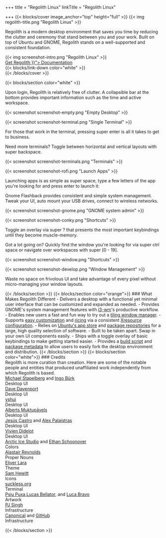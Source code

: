 +++
title = "Regolith Linux"
linkTitle = "Regolith Linux"

+++
{{< blocks/cover image_anchor="top" height="full" >}}
{{< img regolith-title.png "Regolith Linux" >}}

<p class="lead m-5">Regolith is a modern desktop environment that saves you time by reducing the clutter and ceremony that stand between you and your work. Built on top of Ubuntu and GNOME, Regolith stands on a well-supported and consistent foundation.</p>

<div class="row">
  <div class="col-sm-8">{{< img screenshot-intro.png "Regolith Linux" >}}</div>
  <div class="col-sm-4">
    <div class="mx-auto">
    <a class="btn btn-lg btn-secondary mr-3 mb-4" href="https://github.com/google/docsy-example">
      Get Regolith <i class="fas fa-cloud-download-alt ml-2 "></i>
    </a>
    <a class="btn btn-lg btn-primary mr-3 mb-4" href="{{< relref "/docs" >}}">
      Documentation <i class="fas fa-book-reader ml-2"></i>
    </a>
</div>
</div>
    <div class="mx-auto mt-5">
      {{< blocks/link-down color="white" >}}
  </div>
{{< /blocks/cover >}}

{{< blocks/section color="white" >}}
<div class="container">
  <div class="row pb-5">
    <div class="col my-auto border rounded p-3">
      <p>Upon login, Regolith is relatively free of clutter.  A collapsible bar at the bottom provides important information such as the time and active workspace.</p>
    </div>
    <div class="col d-flex">
      <p>{{< screenshot screenshot-empty.png "Empty Desktop" >}}</p>
    </div>    
    <div class="row pb-5 pt-5">
      <div class="col">
        <p>{{< screenshot screenshot-terminal.png "Single Terminal" >}}</p>
      </div>
      <div class="col my-auto border rounded p-3">
        <p>For those that work in the terminal, pressing <span class="text-nowrap"><span class="badge badge-warning">super</span> <span class="badge badge-warning">enter</span></span> is all it takes to get to business.</p>
      </div>
    </div>
    <div class="row pb-5">
      <div class="col d-flex my-auto border rounded p-3">
        <p>Need more terminals?  Toggle between horizontal and vertical layouts with <span class="text-nowrap"><span class="badge badge-warning">super</span> <span class="badge badge-warning">backspace</span></span>.</p>
      </div>
      <div class="col d-flex">
        <p>{{< screenshot screenshot-terminals.png "Terminals" >}}</p>
      </div>
    </div>
    <div class="row pb-5">
      <div class="col d-flex">
        <p>{{< screenshot screenshot-rofi.png "Launch Apps" >}}</p>
      </div>
      <div class="col d-flex my-auto border rounded p-3">
        <p>Launching apps is as simple as <span class="text-nowrap"><span class="badge badge-warning">super</span> <span class="badge badge-warning">space</span></span>, type a few letters of the app you're looking for and press <span class="badge badge-warning">enter</span> to launch it:</p>
      </div>
    </div>
    <div class="row pb-5">
      <div class="col d-flex my-auto border rounded p-3">
        <p>Gnome Flashback provides consistent and simple system management. Tweak your UI, auto mount your USB drives, connect to wireless networks.</p>
      </div>
      <div class="col d-flexr">
        <p>{{< screenshot screenshot-gnome.png "GNOME system admin" >}}</p>
      </div>
    </div>
    <div class="row pb-5">
      <div class="col d-flex">
        <p>{{< screenshot screenshot-conky.png "Shortcuts" >}}</p>
      </div>
      <div class="col d-flex my-auto border rounded p-3">
        <p>Toggle an overlay via <span class="text-nowrap"><span class="badge badge-warning">super</span> <span class="badge badge-warning">?</span></span> that presents the most important keybindings until they become muscle-memory.</p>
      </div>
    </div>
    <div class="row pb-5">
      <div class="col d-flex my-auto border rounded p-3">
        <p>Got a lot going on?  Quickly find the window you're looking for via <span class="text-nowrap"><span class="badge badge-warning">super</span> <span class="badge badge-warning">ctrl</span> <span class="badge badge-warning">space</span></span> or navigate over workspaces with <span class="text-nowrap"><span class="badge badge-warning">super</span> <span class="badge badge-warning">[0 - 19]</span></span>.</p>
      </div>
      <div class="col d-flex">
        <p>{{< screenshot screenshot-window.png "Shortcuts" >}}</p>
      </div>
    </div>
    <div class="row">
      <div class="col d-flex">
        <p>{{< screenshot screenshot-develop.png "Window Management" >}}</p>
      </div>
      <div class="col d-flex my-auto border rounded p-3">
        <p>Waste no space on frivolous UI and take advantage of every pixel without micro-managing your window layouts.</p>
      </div>
    </div>
  </div>
</div>
{{< /blocks/section >}}
{{< blocks/section color="orange">}}
### <i class="fas fa-info-circle pr-3"></i>What Makes Regolith Different
- Delivers a desktop with a functional yet minimal user interface that can be customized and expanded as needed.
- Provides GNOME's system management features with <a class="text-light bg-dark" href="https://i3wm.org/">i3-wm</a>'s productive workflow.
- Enables new users a fast and fun way to try out a <a class="text-light bg-dark" href="https://opensource.com/article/18/8/i3-tiling-window-manager">tiling window manager</a>.
- Supports <a class="text-light bg-dark" href="https://github.com/regolith-linux/regolith-desktop/wiki/Customize">easy customization</a> and <a class="text-light bg-dark" href="https://www.reddit.com/r/unixporn">ricing</a> via a consistent <a class="text-light bg-dark" href="https://github.com/regolith-linux/regolith-styles/blob/master/Xresources/root">Xresource configuration</a>.
- Relies on <a class="text-light bg-dark" href="https://snapcraft.io/store">Ubuntu's app store</a> and <a class="text-light bg-dark" href="https://packages.ubuntu.com/">package repositories</a> for a large, high quality selection of software.
- Built to be taken apart. Swap in your own UI components easily.
- Ships with a toggle overlay of basic keybindings to make getting started easier.
- Provides a <a class="text-light bg-dark" href="https://github.com/regolith-linux/regolith-builder/blob/master/build.sh">build script</a> and <a class="text-light bg-dark" href="https://github.com/regolith-linux/regolith-builder/blob/master/package-model.json">package metadata</a> to allow users to easily fork the desktop environment and distribution. 
{{< /blocks/section >}}
{{< blocks/section color="white">}}
### <i class="fas fa-user-friends pr-3"></i>Credits
<div class="container-fluid">
  <div class="row pl-0 align-items-center">
    <div class="col-5 col-md-0">
      Regolith is more curation than creation.  Here are some of the notable people and entities that produced unaffiliated work independently from which Regolith is based.
    </div>
    <div class="col-6">
      <div class="container">
        <div class="row">
          <div class="col-lg"><a href="https://i3wm.org">Michael Stapelberg</a> and <a href="https://github.com/Airblader/i3">Ingo Bürk</a></div>
          <div class="col-sm">Desktop UI</div>
        </div>
        <div class="row">
          <div class="col-lg"><a href="https://github.com/davatorium/rofi">Dave Davenport</a></div>
          <div class="col-sm">Desktop UI</div>
        </div>
        <div class="row">
          <div class="col-lg"><a href="https://github.com/yshui/compton">yshui</a></div>
          <div class="col-sm">Desktop UI</div>
        </div>
        <div class="row">
          <div class="col-lg"><a href="https://wiki.gnome.org/Projects/GnomeFlashback">Alberts Muktupāvels</a></div>
          <div class="col-sm">Desktop UI</div>
        </div>
        <div class="row">
          <div class="col-lg"><a href="https://github.com/jcstr">Jesús Castro</a> and <a href="https://github.com/deuill">Alex Palaistras</a></div>
          <div class="col-sm">Desktop UI</div>
        </div>
        <div class="row">
          <div class="col-lg"><a href="https://github.com/vivien/i3blocks">Vivien Didelot</a></div>
          <div class="col-sm">Desktop UI</div>
        </div>
        <div class="row">
          <div class="col-lg"><a href="https://github.com/arcticicestudio">Arctic Ice Studio</a> and <a href="https://ethanschoonover.com/solarized/">Ethan Schoonover</a></div>
          <div class="col-sm">Colors</div>
        </div>
        <div class="row">
          <div class="col-lg"><a href="http://www.alastairreynolds.com/">Alastair Reynolds</a></div>
          <div class="col-sm">Proper Nouns</div>
        </div>
        <div class="row">
          <div class="col-lg"><a href="https://github.com/EliverLara/Nordic">Eliver Lara</a></div>
          <div class="col-sm">Theme</div>
        </div>
        <div class="row">
          <div class="col-lg"><a href="https://snwh.org/paper">Sam Hewitt</a></div>
          <div class="col-sm">Icons</div>
        </div>
        <div class="row">
          <div class="col-lg"><a href="https://st.suckless.org">suckless.org</a></div>
          <div class="col-sm">Terminal</div>
        </div>
        <div class="row">
          <div class="col-lg"><a href="http://wallpaper-site.webflow.io/">Psiu Puxa</a>,<a href="https://unsplash.com/photos/C0OD8OM-oM0">Lucas Bellator</a>, and <a href="https://unsplash.com/photos/xnqVGsbXgV4">Luca Bravo</a></div>
          <div class="col-sm">Artwork</div>
        </div>
        <div class="row">
          <div class="col-lg"><a href="https://launchpad.net/cubic">PJ Singh</a></div>
          <div class="col-sm">Infrastructure</div>
        </div>
        <div class="row">
          <div class="col-lg"><a href="https://canonical.com">Canonical</a> and <a href="https://github.com">GitHub</a></div>
          <div class="col-sm">Infrastructure</div>
        </div>
      </div>
    </div>
  </div>
</div>

{{< /blocks/section >}}
